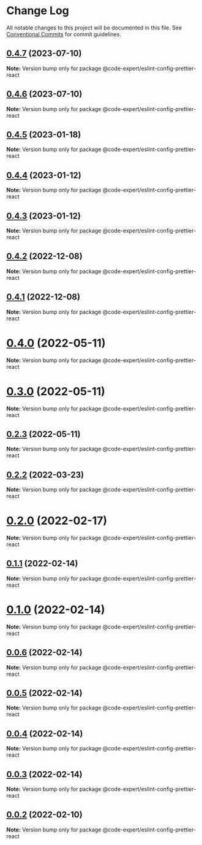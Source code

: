# Change Log

All notable changes to this project will be documented in this file.
See [Conventional Commits](https://conventionalcommits.org) for commit guidelines.

## [0.4.7](https://github.com/CodeExpertETH/configs/compare/@code-expert/eslint-config-prettier-react@0.4.5...@code-expert/eslint-config-prettier-react@0.4.7) (2023-07-10)

**Note:** Version bump only for package @code-expert/eslint-config-prettier-react

## [0.4.6](https://github.com/CodeExpertETH/configs/compare/@code-expert/eslint-config-prettier-react@0.4.5...@code-expert/eslint-config-prettier-react@0.4.6) (2023-07-10)

**Note:** Version bump only for package @code-expert/eslint-config-prettier-react

## [0.4.5](https://github.com/CodeExpertETH/configs/compare/@code-expert/eslint-config-prettier-react@0.4.4...@code-expert/eslint-config-prettier-react@0.4.5) (2023-01-18)

**Note:** Version bump only for package @code-expert/eslint-config-prettier-react

## [0.4.4](https://github.com/CodeExpertETH/configs/compare/@code-expert/eslint-config-prettier-react@0.4.3...@code-expert/eslint-config-prettier-react@0.4.4) (2023-01-12)

**Note:** Version bump only for package @code-expert/eslint-config-prettier-react

## [0.4.3](https://github.com/CodeExpertETH/configs/compare/@code-expert/eslint-config-prettier-react@0.4.2...@code-expert/eslint-config-prettier-react@0.4.3) (2023-01-12)

**Note:** Version bump only for package @code-expert/eslint-config-prettier-react

## [0.4.2](https://github.com/CodeExpertETH/configs/compare/@code-expert/eslint-config-prettier-react@0.4.1...@code-expert/eslint-config-prettier-react@0.4.2) (2022-12-08)

**Note:** Version bump only for package @code-expert/eslint-config-prettier-react

## [0.4.1](https://github.com/CodeExpertETH/configs/compare/@code-expert/eslint-config-prettier-react@0.4.0...@code-expert/eslint-config-prettier-react@0.4.1) (2022-12-08)

**Note:** Version bump only for package @code-expert/eslint-config-prettier-react

# [0.4.0](https://github.com/CodeExpertETH/configs/compare/@code-expert/eslint-config-prettier-react@0.3.0...@code-expert/eslint-config-prettier-react@0.4.0) (2022-05-11)

**Note:** Version bump only for package @code-expert/eslint-config-prettier-react

# [0.3.0](https://github.com/CodeExpertETH/configs/compare/@code-expert/eslint-config-prettier-react@0.2.3...@code-expert/eslint-config-prettier-react@0.3.0) (2022-05-11)

**Note:** Version bump only for package @code-expert/eslint-config-prettier-react

## [0.2.3](https://github.com/CodeExpertETH/configs/compare/@code-expert/eslint-config-prettier-react@0.2.2...@code-expert/eslint-config-prettier-react@0.2.3) (2022-05-11)

**Note:** Version bump only for package @code-expert/eslint-config-prettier-react

## [0.2.2](https://github.com/CodeExpertETH/configs/compare/@code-expert/eslint-config-prettier-react@0.2.0...@code-expert/eslint-config-prettier-react@0.2.2) (2022-03-23)

**Note:** Version bump only for package @code-expert/eslint-config-prettier-react

# [0.2.0](https://github.com/CodeExpertETH/configs/compare/@code-expert/eslint-config-prettier-react@0.1.1...@code-expert/eslint-config-prettier-react@0.2.0) (2022-02-17)

**Note:** Version bump only for package @code-expert/eslint-config-prettier-react

## [0.1.1](https://github.com/CodeExpertETH/configs/compare/@code-expert/eslint-config-prettier-react@0.1.0...@code-expert/eslint-config-prettier-react@0.1.1) (2022-02-14)

**Note:** Version bump only for package @code-expert/eslint-config-prettier-react

# [0.1.0](https://github.com/CodeExpertETH/configs/compare/@code-expert/eslint-config-prettier-react@0.0.6...@code-expert/eslint-config-prettier-react@0.1.0) (2022-02-14)

**Note:** Version bump only for package @code-expert/eslint-config-prettier-react

## [0.0.6](https://github.com/CodeExpertETH/configs/compare/@code-expert/eslint-config-prettier-react@0.0.5...@code-expert/eslint-config-prettier-react@0.0.6) (2022-02-14)

**Note:** Version bump only for package @code-expert/eslint-config-prettier-react

## [0.0.5](https://github.com/CodeExpertETH/configs/compare/@code-expert/eslint-config-prettier-react@0.0.4...@code-expert/eslint-config-prettier-react@0.0.5) (2022-02-14)

**Note:** Version bump only for package @code-expert/eslint-config-prettier-react

## [0.0.4](https://github.com/CodeExpertETH/configs/compare/@code-expert/eslint-config-prettier-react@0.0.3...@code-expert/eslint-config-prettier-react@0.0.4) (2022-02-14)

**Note:** Version bump only for package @code-expert/eslint-config-prettier-react

## [0.0.3](https://github.com/CodeExpertETH/configs/compare/@code-expert/eslint-config-prettier-react@0.0.2...@code-expert/eslint-config-prettier-react@0.0.3) (2022-02-14)

**Note:** Version bump only for package @code-expert/eslint-config-prettier-react

## [0.0.2](https://github.com/CodeExpertETH/configs/compare/@code-expert/eslint-config-prettier-react@0.2.1...@code-expert/eslint-config-prettier-react@0.0.2) (2022-02-10)

**Note:** Version bump only for package @code-expert/eslint-config-prettier-react
